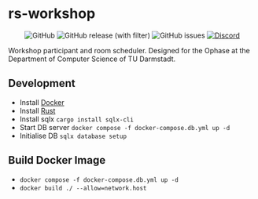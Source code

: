 # rs-workshop

<div align=center>

![GitHub](https://img.shields.io/github/license/whirlpool-galaxy/rs-workshop)
![GitHub release (with filter)](https://img.shields.io/github/v/release/whirlpool-galaxy/rs-workshop?sort=semver)
![GitHub issues](https://img.shields.io/github/issues/whirlpool-galaxy/rs-workshop)
[![Discord](https://img.shields.io/discord/1016731291267387544)](https://discord.gg/T2fDVrmGnF)

</div>

Workshop participant and room scheduler. Designed for the Ophase at the Department of Computer Science of TU Darmstadt.

## Development

- Install [Docker](https://docs.docker.com/engine/install/)
- Install [Rust](https://www.rust-lang.org/tools/install)
- Install sqlx `cargo install sqlx-cli`
- Start DB server `docker compose -f docker-compose.db.yml up -d`
- Initialise DB `sqlx database setup`

## Build Docker Image

- `docker compose -f docker-compose.db.yml up -d`
- `docker build ./ --allow=network.host`